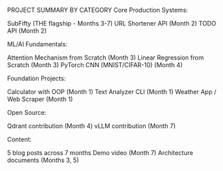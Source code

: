 PROJECT SUMMARY BY CATEGORY
Core Production Systems:

SubFifty (THE flagship - Months 3-7)
URL Shortener API (Month 2)
TODO API (Month 2)

ML/AI Fundamentals:

Attention Mechanism from Scratch (Month 3)
Linear Regression from Scratch (Month 3)
PyTorch CNN (MNIST/CIFAR-10) (Month 4)

Foundation Projects:

Calculator with OOP (Month 1)
Text Analyzer CLI (Month 1)
Weather App / Web Scraper (Month 1)

Open Source:

Qdrant contribution (Month 4)
vLLM contribution (Month 7)

Content:

5 blog posts across 7 months
Demo video (Month 7)
Architecture documents (Months 3, 5)

